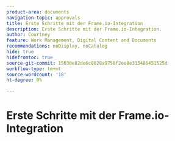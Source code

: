 ```yaml
---
product-area: documents
navigation-topic: approvals
title: Erste Schritte mit der Frame.io-Integration
description: Erste Schritte mit der Frame.io-Integration.
author: Courtney
feature: Work Management, Digital Content and Documents
recommendations: noDisplay, noCatalog
hide: true
hidefromtoc: true
source-git-commit: 15630e82de6c8828a9758f2ee8e315486451525d
workflow-type: tm+mt
source-wordcount: '18'
ht-degree: 0%

---
```



# Erste Schritte mit der Frame.io-Integration
